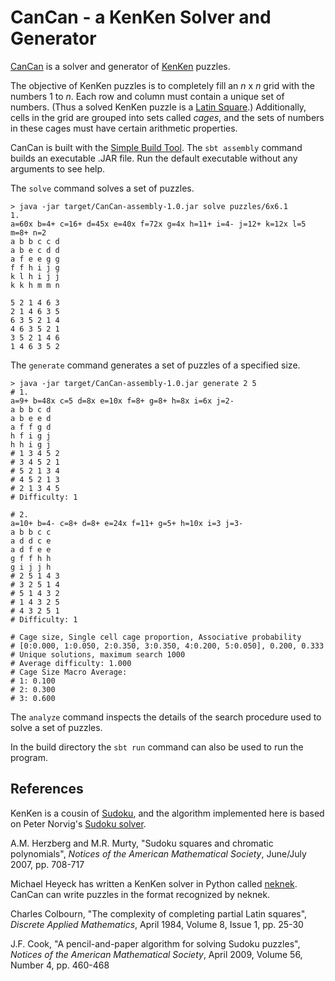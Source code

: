 CanCan - a KenKen Solver and Generator
======================================

[CanCan](http://wpm.github.com/CanCan) is a solver and generator of [KenKen](http://www.kenken.com) puzzles.

The objective of KenKen puzzles is to completely fill an _n_ x _n_ grid with the numbers 1 to _n_.
Each row and column must contain a unique set of numbers.
(Thus a solved KenKen puzzle is a [Latin Square](http://en.wikipedia.org/wiki/Latin_square).)
Additionally, cells in the grid are grouped into sets called _cages_, and the sets of numbers in these cages must have certain arithmetic properties.

CanCan is built with the [Simple Build Tool](http://www.scala-sbt.org).
The `sbt assembly` command builds an executable .JAR file.
Run the default executable without any arguments to see help.

The `solve` command solves a set of puzzles.

    > java -jar target/CanCan-assembly-1.0.jar solve puzzles/6x6.1
    1.
    a=60x b=4+ c=16+ d=45x e=40x f=72x g=4x h=11+ i=4- j=12+ k=12x l=5 m=8+ n=2
    a b b c c d
    a b e c d d
    a f e e g g
    f f h i j g
    k l h i j j
    k k h m m n

    5 2 1 4 6 3
    2 1 4 6 3 5
    6 3 5 2 1 4
    4 6 3 5 2 1
    3 5 2 1 4 6
    1 4 6 3 5 2

The `generate` command generates a set of puzzles of a specified size.

	> java -jar target/CanCan-assembly-1.0.jar generate 2 5
    # 1.
    a=9+ b=48x c=5 d=8x e=10x f=8+ g=8+ h=8x i=6x j=2-
    a b b c d
    a b e e d
    a f f g d
    h f i g j
    h h i g j
    # 1 3 4 5 2
    # 3 4 5 2 1
    # 5 2 1 3 4
    # 4 5 2 1 3
    # 2 1 3 4 5
    # Difficulty: 1

    # 2.
    a=10+ b=4- c=8+ d=8+ e=24x f=11+ g=5+ h=10x i=3 j=3-
    a b b c c
    a d d c e
    a d f e e
    g f f h h
    g i j j h
    # 2 5 1 4 3
    # 3 2 5 1 4
    # 5 1 4 3 2
    # 1 4 3 2 5
    # 4 3 2 5 1
    # Difficulty: 1

    # Cage size, Single cell cage proportion, Associative probability
    # [0:0.000, 1:0.050, 2:0.350, 3:0.350, 4:0.200, 5:0.050], 0.200, 0.333
    # Unique solutions, maximum search 1000
    # Average difficulty: 1.000
    # Cage Size Macro Average:
    # 1: 0.100
    # 2: 0.300
    # 3: 0.600

The `analyze` command inspects the details of the search procedure used to solve a set of puzzles.

In the build directory the `sbt run` command can also be used to run the program.

References
----------

KenKen is a cousin of [Sudoku](http://en.wikipedia.org/wiki/Sudoku), and the algorithm implemented here is based on Peter Norvig's [Sudoku solver](http://norvig.com/sudoku.html).

A.M. Herzberg and M.R. Murty, "Sudoku squares and chromatic polynomials", *Notices of the American Mathematical Society*, June/July 2007, pp. 708-717

Michael Heyeck has written a KenKen solver in Python called [neknek](http://www.mlsite.net/neknek).
CanCan can write puzzles in the format recognized by neknek.

Charles Colbourn, "The complexity of completing partial Latin squares", *Discrete Applied Mathematics*, April 1984, Volume 8, Issue 1, pp. 25-30

J.F. Cook, "A pencil-and-paper algorithm for solving Sudoku puzzles", *Notices of the American Mathematical Society*, April 2009, Volume 56, Number 4, pp. 460-468
